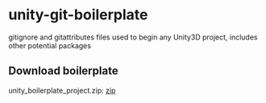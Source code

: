 # unity-git-boilerplate
gitignore and gitattributes files used to begin any Unity3D project, includes other potential packages

## Download boilerplate
unity_boilerplate_project.zip: [zip](https://github.com/mitchkm/unity-git-boilerplate/raw/master/unity_boilerplate_project.zip)
